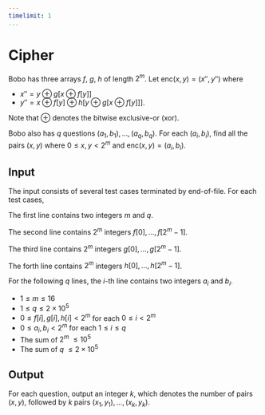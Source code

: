 ```yaml
---
timelimit: 1
...
```


# Cipher

Bobo has three arrays $f$, $g$, $h$ of length $2^m$. Let $\mathrm{enc}(x, y) = (x'', y'')$ where

* $x'' = y \oplus g[x \oplus f[y]]$
* $y'' = x \oplus f[y] \oplus h[y \oplus g[x \oplus f[y]]]$.

Note that $\oplus$ denotes the bitwise exclusive-or (xor).

Bobo also has $q$ questions $(a_1, b_1), \dots, (a_q, b_q)$. For each $(a_i, b_i)$, find all the pairs $(x, y)$ where $0 \leq x, y < 2^m$ and $\mathrm{enc}(x, y) = (a_i, b_i)$.

## Input

The input consists of several test cases terminated by end-of-file. For each test cases,

The first line contains two integers $m$ and $q$.

The second line contains $2^m$ integers $f[0], \dots, f[2^m - 1]$.

The third line contains $2^m$ integers $g[0], \dots, g[2^m - 1]$.

The forth line contains $2^m$ integers $h[0], \dots, h[2^m - 1]$.

For the following $q$ lines, the $i$-th line contains two integers $a_i$ and $b_i$.

* $1 \le m \leq 16$
* $1 \leq q \leq 2 \times 10^5$
* $0 \leq f[i], g[i], h[i] < 2^m$ for each $0 \leq i < 2^m$
* $0 \leq a_i, b_i < 2^m$ for each $1 \leq i \leq q$
* The sum of $2^m$ $\leq 10^5$
* The sum of $q$ $\leq 2 \times 10^5$

## Output

For each question, output an integer $k$, which denotes the number of pairs $(x, y)$, followed by $k$ pairs $(x_1, y_1), \dots, (x_k, y_k)$.

<!--SAMPLES-->

